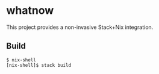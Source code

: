 # whatnow
This project provides a non-invasive Stack+Nix integration.

## Build
```shell
$ nix-shell
[nix-shell]$ stack build
```
